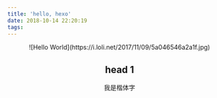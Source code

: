 ```yaml
---
title: 'hello, hexo'
date: 2018-10-14 22:20:19
tags:
---
```

<div align=center>![Hello World](https://i.loli.net/2017/11/09/5a046546a2a1f.jpg)
	
## head 1

<font face="楷体">我是楷体字</font>